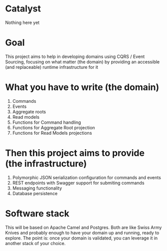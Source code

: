 # Catalyst
Nothing here yet

# Goal
This project aims to help in developing domains using CQRS /  Event Sourcing, focusing on what matter (the domain) by providing an accessible (and replaceable) runtime infrastructure for it

# What you have to write (the domain)
1. Commands
2. Events
3. Aggregate roots
4. Read models
5. Functions for Command handling
6. Functions for Aggregate Root projection 
6. Functions for Read Models projections

# Then this project aims to provide (the infrastructure)
1. Polymorphic JSON serialization configuration for commands and events 
2. REST endpoints with Swagger support for submiting commands
3. Messaging functionality
4. Database persistence

# Software stack
This will be based on Apache Camel and Postgres. Both are like Swiss Army Knives and probably enough to have your domain up and running, ready to explore. The point is: once your domain is validated, you can leverage it in another stack of your choice. 
